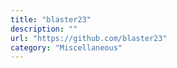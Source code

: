 ```yaml
---
title: "blaster23"
description: ""
url: "https://github.com/blaster23"
category: "Miscellaneous"
---
```

